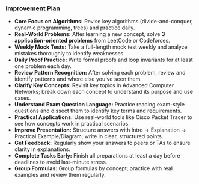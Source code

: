 ### **Improvement Plan**

- **Core Focus on Algorithms:** Revise key algorithms (divide-and-conquer, dynamic programming, trees) and practice daily.
- **Real-World Problems:** After learning a new concept, solve **3 application-oriented problems** from LeetCode or Codeforces.
- **Weekly Mock Tests:** Take a full-length mock test weekly and analyze mistakes thoroughly to identify weaknesses.
- **Daily Proof Practice:** Write formal proofs and loop invariants for at least one problem each day.
- **Review Pattern Recognition:** After solving each problem, review and identify patterns and where else you’ve seen them.
- **Clarify Key Concepts:** Revisit key topics in Advanced Computer Networks; break down each concept to understand its purpose and use cases.
- **Understand Exam Question Language:** Practice reading exam-style questions and dissect them to identify key terms and requirements.
- **Practical Applications:** Use real-world tools like Cisco Packet Tracer to see how concepts work in practical scenarios.
- **Improve Presentation:** Structure answers with Intro → Explanation → Practical Example/Diagram; write in clear, structured points.
- **Get Feedback:** Regularly show your answers to peers or TAs to ensure clarity in explanations.
- **Complete Tasks Early:** Finish all preparations at least a day before deadlines to avoid last-minute stress.
- **Group Formulas:** Group formulas by concept; practice with real examples and review them regularly.